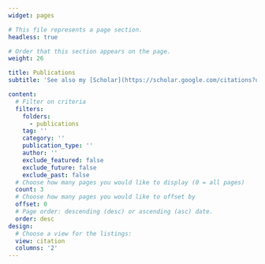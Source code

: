 ```yaml
---
widget: pages

# This file represents a page section.
headless: true

# Order that this section appears on the page.
weight: 26

title: Publications
subtitle: 'See also my [Scholar](https://scholar.google.com/citations?user=iv1vNTYAAAAJ&hl=en&oi=ao) profile'

content:
  # Filter on criteria
  filters:
    folders:
      - publications
    tag: ''
    category: ''
    publication_type: ''
    author: ''
    exclude_featured: false
    exclude_future: false
    exclude_past: false
  # Choose how many pages you would like to display (0 = all pages)
  count: 3
  # Choose how many pages you would like to offset by
  offset: 0
  # Page order: descending (desc) or ascending (asc) date.
  order: desc
design:
  # Choose a view for the listings:
  view: citation
  columns: '2'
---
```

